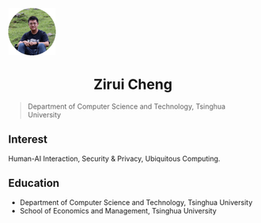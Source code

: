 <img src="ziruicheng.gif" class="center" style="zoom:50%;" />
<h1 align="center">Zirui Cheng</h1>

> Department of Computer Science and Technology, Tsinghua University

## Interest
Human-AI Interaction, Security & Privacy, Ubiquitous Computing.

## Education
+ Department of Computer Science and Technology, Tsinghua University
+ School of Economics and Management, Tsinghua University